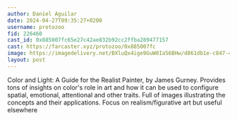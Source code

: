 ```yaml
---
author: Daniel Aguilar
date: 2024-04-27T09:35:27+0200
username: protozoo
fid: 226460
cast_id: 0x885007fc65e27c42ae832b92cc2ffba289477157
cast: https://farcaster.xyz/protozoo/0x885007fc
image: https://imagedelivery.net/BXluQx4ige9GuW0Ia56BHw/d861db1e-c847-439d-be78-a00c51e94500/original
layout: post
---
```


Color and Light: A Guide for the Realist Painter, by James Gurney.
Provides tons of insights on color's role in art and how it can be used to configure spatial, emotional, attentional and other traits. Full of images illustrating the concepts and their applications. Focus on realism/figurative art but useful elsewhere

<img src='https://imagedelivery.net/BXluQx4ige9GuW0Ia56BHw/d861db1e-c847-439d-be78-a00c51e94500/original' alt='' referrerpolicy='no-referrer'/>
<img src='https://imagedelivery.net/BXluQx4ige9GuW0Ia56BHw/f26e1692-ea5f-42c0-f1ec-ad1d5a503000/original' alt='' referrerpolicy='no-referrer'/>
